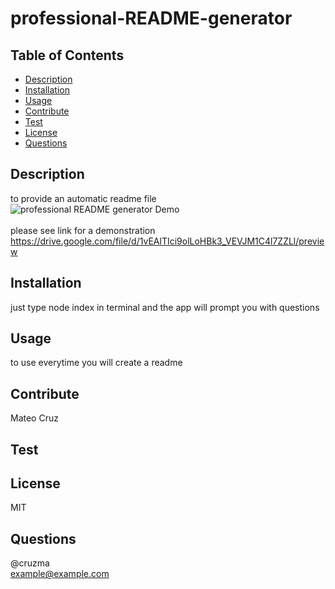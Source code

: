 # professional-README-generator
  

  ## Table of Contents
  - [Description](#description)
  - [Installation](#installation)
  - [Usage](#usage)
  - [Contribute](#contribute)
  - [Test](#test)
  - [License](#license)
  - [Questions](#questions)

  ## Description
  to provide an automatic readme file<br/>
  ![professional README generator Demo](src/demo.gif)<br/>
  <br/>
  please see link for a demonstration
  https://drive.google.com/file/d/1vEAlTIci9olLoHBk3_VEVJM1C4l7ZZLl/preview

  ## Installation
  just type node index in terminal and the app will prompt you with questions

  ## Usage
  to use everytime you will create a readme

  ## Contribute
  Mateo Cruz

  ## Test
  

  ## License
  MIT

  ## Questions
  @cruzma</br>
  example@example.com

  
